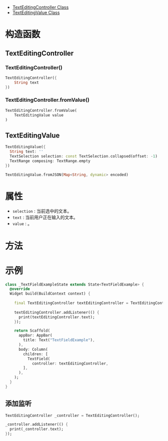 
* [TextEditingController Class](https://api.flutter.dev/flutter/widgets/TextEditingController-class.html)
* [TextEditingValue Class](https://api.flutter.dev/flutter/widgets/TextEditingValue-class.html)

# 构造函数

## TextEditingController

### TextEditingController()

```dart
TextEditingController({
	String text
})
```

### TextEditingController.fromValue()

```dart
TextEditingController.fromValue(
	TextEditingValue value
)
```

## TextEditingValue

```dart
TextEditingValue({
  String text: ''
  TextSelection selection: const TextSelection.collapsed(offset: -1)
  TextRange composing: TextRange.empty
})

TextEditingValue.fromJSON(Map<String, dynamic> encoded)
```

# 属性

* `selection` : 当前选中的文本。
* `text` : 当前用户正在输入的文本。
* `value` : 。

# 方法


# 示例

```dart
class _TextFieldExampleState extends State<TextFieldExample> {
  @override
  Widget build(BuildContext context) {
    
    final TextEditingController textEditingController = TextEditingController();
    
    textEditingController.addListener(() {
      print(textEditingController.text);
    });

    return Scaffold(
      appBar: AppBar(
        title: Text("TextFieldExample"),
      ),
      body: Column(
        children: [
          TextField(
            controller: textEditingController,
        ],
      ),
    );
  }
}
```

## 添加监听

```dart
TextEditingController _controller = TextEditingController();

_controller.addListener(() {
  print(_controller.text);
});
```



